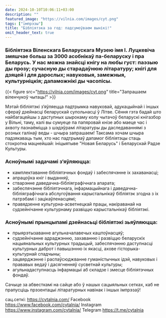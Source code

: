 ```yaml
---
date: 2024-10-10T10:06:11+03:00
description: ""
featured_image: "https://vilnia.com/images/cyt.png"
tags: ["імпрэзы"]
title: "Бібліятэка за год: падсумоўваем вынікі!"
omit_header_text: true
---
```


### Бібліятэка Віленскага Беларускага Музею імя І. Луцкевіча змяшчае больш за 3000 асобнікаў па-беларуску і пра Беларусь. У нас можна знайсці кнігу на любы густ: паэзыю ды прозу; сучасную ды старадаўнюю літаратуру; кнігі для дзяцей і для дарослых; навуковыя, замежныя, культурніцкія; дапаможнікі ды часопісы. 

{{< figure src="https://vilnia.com/images/cyt.png" title="Запрашаем віленчукоў чытаць!" >}}

Мэтай бібліятэкі з’яўляецца падтрымка навуковай, адукацыйнай і іншых сфераў дзейнасці беларускай супольнасці ў Літве. Сёння гэта бадай што найбагацейшы з даступных шырокаму колу чытачоў беларускі кнігазбор у Вільні, таму, калі вы сумуеце па папяровай кнізе або маеце час і ахвоту пазнаёміцца з шэдэўрамі літаратуры ды даследаваннямі з розных галінаў веды - шчыра запрашаем! Таксама хочам шчыра падзякаваць тым, хто нас падтрымаў дапамог бібліятэцы стаць стокротна мацнейшай: ініцыятыве "Новая Беларусь" і Беларускай Радзе Культуры.

### Асноўнымі задачамі з’яўляюцца: 
- камплектаванне бібліятэчных фондаў і забеспячэнне іх захаванасці; 
- апрацоўка кніг і выданняў,
- стварэнне даведачна-бібліяграфічнага апарата; 
- забеспячэнне бібліятэчнага, інфармацыйнага і даведачна-бібліяграфічнага абслугоўвання карыстальнікаў бібліятэк згодна з іх патрэбамі і зацікаўленасцямі; 
- правядзенне культурна-асветнецкай працы, накіраванай на судзейнічанне культурнаму развіццю карыстальнікаў бібліятэкі.

### Асноўнымі прынцыпамі дзейнасьці бібліятэкі зьяўляюцца: 
- прыярэтызаванне агульначалавечых каштоўнасцяў; 
- судзейнічанне адраджэнню, захаванню і развіццю беларускіх нацыянальных культурных традыцый, забеспячэнню даступнасці культурных даброт і павышэнню іх якасці, ахове гісторыка-культурнай спадчыны; 
- зацвярджэнне і распаўсюджванне гуманістычных ідэй, навуковых і прававых ведаў і дасягненняў сусветнай культуры;
- агульнадаступнасць інфармацыі аб складзе і змесце бібліятэчных фондаў.

Сачыце за абвесткамі на сайце або ў нашых сацыяльных сетках, каб не прапусціць прэзентацыі літаратурных навінак і іншых імпрэзаў!

сац.сеткі: https://cytalnia.com/ 
Facebook https://www.facebook.com/cytalnia/ 
Instagram https://www.instagram.com/cytalnia/ 
Telegram https://t.me/cytalnia